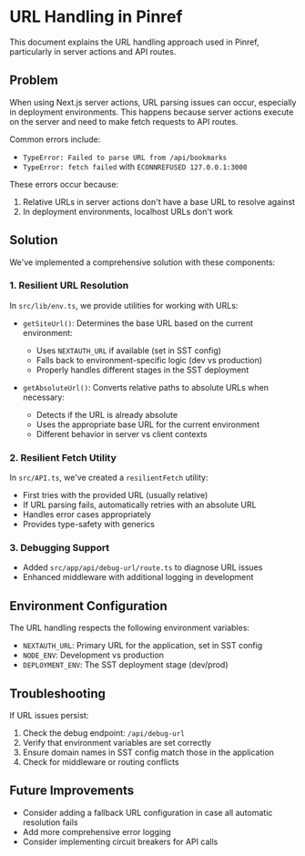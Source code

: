 # URL Handling in Pinref

This document explains the URL handling approach used in Pinref, particularly in server actions and API routes.

## Problem

When using Next.js server actions, URL parsing issues can occur, especially in deployment environments. 
This happens because server actions execute on the server and need to make fetch requests to API routes.

Common errors include:
- `TypeError: Failed to parse URL from /api/bookmarks`
- `TypeError: fetch failed` with `ECONNREFUSED 127.0.0.1:3000`

These errors occur because:
1. Relative URLs in server actions don't have a base URL to resolve against
2. In deployment environments, localhost URLs don't work

## Solution

We've implemented a comprehensive solution with these components:

### 1. Resilient URL Resolution

In `src/lib/env.ts`, we provide utilities for working with URLs:

- `getSiteUrl()`: Determines the base URL based on the current environment:
  - Uses `NEXTAUTH_URL` if available (set in SST config)
  - Falls back to environment-specific logic (dev vs production)
  - Properly handles different stages in the SST deployment

- `getAbsoluteUrl()`: Converts relative paths to absolute URLs when necessary:
  - Detects if the URL is already absolute
  - Uses the appropriate base URL for the current environment
  - Different behavior in server vs client contexts

### 2. Resilient Fetch Utility

In `src/API.ts`, we've created a `resilientFetch` utility:

- First tries with the provided URL (usually relative)
- If URL parsing fails, automatically retries with an absolute URL
- Handles error cases appropriately
- Provides type-safety with generics

### 3. Debugging Support

- Added `src/app/api/debug-url/route.ts` to diagnose URL issues
- Enhanced middleware with additional logging in development

## Environment Configuration

The URL handling respects the following environment variables:

- `NEXTAUTH_URL`: Primary URL for the application, set in SST config
- `NODE_ENV`: Development vs production
- `DEPLOYMENT_ENV`: The SST deployment stage (dev/prod)

## Troubleshooting

If URL issues persist:

1. Check the debug endpoint: `/api/debug-url`
2. Verify that environment variables are set correctly
3. Ensure domain names in SST config match those in the application
4. Check for middleware or routing conflicts

## Future Improvements

- Consider adding a fallback URL configuration in case all automatic resolution fails
- Add more comprehensive error logging
- Consider implementing circuit breakers for API calls
